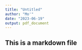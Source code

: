 ```yaml
---
title: "Untitled"
author: "Mo'"
date: "2023-06-19"
output: pdf_document
---
```


## This is a markdown file
